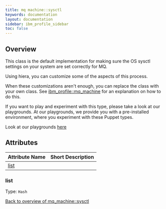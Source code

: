 ```yaml
---
title: mq machine::sysctl
keywords: documentation
layout: documentation
sidebar: ibm_profile_sidebar
toc: false
---
```

## Overview

This class is the default implementation for making sure the OS sysctl settings on your system are set correctly for MQ.

Using hiera, you can customize some of the aspects of this process.

When these customizations aren't enough, you can replace the class with your own class. See [ibm_profile::mq_machine](./mq_machine.html) for an explanation on how to do this.





If you want to play and experiment with this type, please take a look at our playgrounds. At our playgrounds, 
we provide you with a pre-installed environment, where you experiment with these Puppet types.

Look at our playgrounds [here](/playgrounds#mq)

## Attributes



Attribute Name                   | Short Description |
-------------------------------- | ----------------- |
[list](#mq_machine::sysctl_list) |                   |




### list<a name='mq_machine::sysctl_list'>


Type: `Hash`


[Back to overview of mq_machine::sysctl](#attributes)
